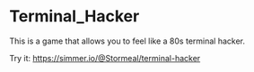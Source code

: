 # Terminal_Hacker
This is a game that allows you to feel like a 80s terminal hacker. 

Try it: https://simmer.io/@Stormeal/terminal-hacker
